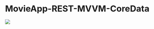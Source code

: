 # MovieApp-REST-MVVM-CoreData
![](https://github.com/iAnteater/MovieApp-REST-MVVM-CoreData/blob/main/AssetsForGit/MovieGIF.gif)
